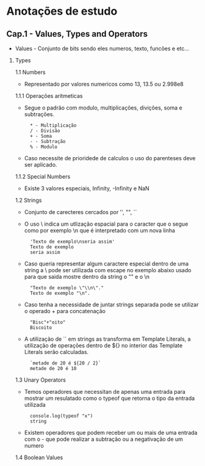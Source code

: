 # Anotações de estudo

## Cap.1 - Values, Types and Operators

* Values - Conjunto de bits sendo eles numeros, texto, funcões e etc...

1. Types

    1.1 Numbers

    * Representado por valores numericos como 13, 13.5 ou 2.998e8

    1.1.1 Operações aritmeticas

    * Segue o padrão com modulo, multiplicações, divições, soma e subtrações.

            * - Multiplicação
            / - Divisão
            + - Soma
            - - Subtração
            % - Modulo

    * Caso necessite de prioridede de calculos o uso do parenteses deve ser aplicado.

    1.1.2 Special Numbers

    * Existe 3 valores especiais, Infinity, -Infinity e NaN

    1.2 Strings

    * Conjunto de carecteres cercados por '', "", ``

    * O uso \ indica um utlização espacial para o caracter que o segue como por exemplo \n que é interpretado com um nova linha

            'Texto de exemplo\nseria assim'
            Texto de exemplo
            seria assim

    * Caso queria representar algum caractere especial dentro de uma string a \ pode ser utilizada com escape no exemplo abaixo usado para que saida mostre dentro da string o "" e o \n

            "Texto de exemplo \"\\n\"."
            Texto de exemplo "\n".

    * Caso tenha a necessidade de juntar strings separada pode se utilizar o operado + para concatenação

            "Bisc"+"oito"
            Biscoito

    * A utilização de `` em strings as transforma em Template Literals, a utilização de operações dentro de ${} no interior das Template Literals serão calculadas.

            `metade de 20 é ${20 / 2}`
            metade de 20 é 10

    1.3 Unary Operators

    * Temos operadores que necessitan de apenas uma entrada para mostrar um resulatado como o typeof que retorna o tipo da entrada utilizada

            console.log(typeof "x")
            string

    * Existem operadores que podem receber um ou mais de uma entrada com o - que pode realizar a subtração ou a negativação de um numero

    1.4 Boolean Values



